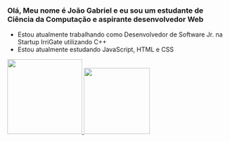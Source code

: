 ### Olá, Meu nome é João Gabriel e eu sou um estudante de Ciência da Computação e aspirante desenvolvedor Web

- Estou atualmente trabalhando como Desenvolvedor de Software Jr. na Startup IrriGate utilizando C++
- Estou atualmente estudando JavaScript, HTML e CSS

<div>
<a href="https://linktr.ee/JoaoGBoese15">
<img height="170em" src="https://github-readme-stats.vercel.app/api?username=JoaoGBoese15&show_icons=true&theme=midnight-purple"/>
<img height="150em" src="https://github-readme-stats.vercel.app/api/top-langs/?username=JoaoGBoese15&layout=compact&langs_count=16&theme=midnight-purple"/>
</div>
